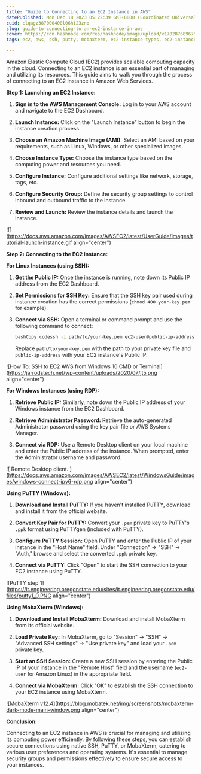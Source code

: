 ```yaml
---
title: "Guide to Connecting to an EC2 Instance in AWS"
datePublished: Mon Dec 18 2023 05:22:39 GMT+0000 (Coordinated Universal Time)
cuid: clqagz387000408l06hi23zno
slug: guide-to-connecting-to-an-ec2-instance-in-aws
cover: https://cdn.hashnode.com/res/hashnode/image/upload/v1702876896755/13943586-9495-4cdb-b9ba-85b6b88bef26.png
tags: ec2, aws, ssh, putty, mobaxterm, ec2-instance-types, ec2-instance

---
```


Amazon Elastic Compute Cloud (EC2) provides scalable computing capacity in the cloud. Connecting to an EC2 instance is an essential part of managing and utilizing its resources. This guide aims to walk you through the process of connecting to an EC2 instance in Amazon Web Services.

**Step 1: Launching an EC2 Instance:**

1. **Sign in to the AWS Management Console:** Log in to your AWS account and navigate to the EC2 Dashboard.
    
2. **Launch Instance:** Click on the "Launch Instance" button to begin the instance creation process.
    
3. **Choose an Amazon Machine Image (AMI):** Select an AMI based on your requirements, such as Linux, Windows, or other specialized images.
    
4. **Choose Instance Type:** Choose the instance type based on the computing power and resources you need.
    
5. **Configure Instance:** Configure additional settings like network, storage, tags, etc.
    
6. **Configure Security Group:** Define the security group settings to control inbound and outbound traffic to the instance.
    
7. **Review and Launch:** Review the instance details and launch the instance.
    

![](https://docs.aws.amazon.com/images/AWSEC2/latest/UserGuide/images/tutorial-launch-instance.gif align="center")

**Step 2: Connecting to the EC2 Instance:**

**For Linux Instances (using SSH):**

1. **Get the Public IP:** Once the instance is running, note down its Public IP address from the EC2 Dashboard.
    
2. **Set Permissions for SSH Key:** Ensure that the SSH key pair used during instance creation has the correct permissions (`chmod 400 your-key.pem` for example).
    
3. **Connect via SSH:** Open a terminal or command prompt and use the following command to connect:
    
    ```bash
    bashCopy codessh -i path/to/your-key.pem ec2-user@public-ip-address
    ```
    
    Replace `path/to/your-key.pem` with the path to your private key file and `public-ip-address` with your EC2 instance's Public IP.
    

![How To: SSH to EC2 AWS from Windows 10 CMD or Terminal](https://jarrodstech.net/wp-content/uploads/2020/07/jt5.png align="center")

**For Windows Instances (using RDP):**

1. **Retrieve Public IP:** Similarly, note down the Public IP address of your Windows instance from the EC2 Dashboard.
    
2. **Retrieve Administrator Password:** Retrieve the auto-generated Administrator password using the key pair file or AWS Systems Manager.
    
3. **Connect via RDP:** Use a Remote Desktop client on your local machine and enter the Public IP address of the instance. When prompted, enter the Administrator username and password.
    

![
						Remote Desktop client.
					](https://docs.aws.amazon.com/images/AWSEC2/latest/WindowsGuide/images/windows-connect-ipv6-rdp.png align="center")

**Using PuTTY (Windows):**

1. **Download and Install PuTTY:** If you haven't installed PuTTY, download and install it from the official website.
    
2. **Convert Key Pair for PuTTY:** Convert your `.pem` private key to PuTTY's `.ppk` format using PuTTYgen (included with PuTTY).
    
3. **Configure PuTTY Session:** Open PuTTY and enter the Public IP of your instance in the "Host Name" field. Under "Connection" -&gt; "SSH" -&gt; "Auth," browse and select the converted `.ppk` private key.
    
4. **Connect via PuTTY:** Click "Open" to start the SSH connection to your EC2 instance using PuTTY.
    

![PuTTY step 1](https://it.engineering.oregonstate.edu/sites/it.engineering.oregonstate.edu/files/putty1_0.PNG align="center")

**Using MobaXterm (Windows):**

1. **Download and Install MobaXterm:** Download and install MobaXterm from its official website.
    
2. **Load Private Key:** In MobaXterm, go to "Session" -&gt; "SSH" -&gt; "Advanced SSH settings" -&gt; "Use private key" and load your `.pem` private key.
    
3. **Start an SSH Session:** Create a new SSH session by entering the Public IP of your instance in the "Remote Host" field and the username (`ec2-user` for Amazon Linux) in the appropriate field.
    
4. **Connect via MobaXterm:** Click "OK" to establish the SSH connection to your EC2 instance using MobaXterm.
    

![MobaXterm v12.4](https://blog.mobatek.net/img/screenshots/mobaxterm-dark-mode-main-window.png align="center")

**Conclusion:**

Connecting to an EC2 instance in AWS is crucial for managing and utilizing its computing power efficiently. By following these steps, you can establish secure connections using native SSH, PuTTY, or MobaXterm, catering to various user preferences and operating systems. It's essential to manage security groups and permissions effectively to ensure secure access to your instances.